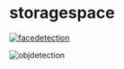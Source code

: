 # storagespace
[
![facedetection](https://user-images.githubusercontent.com/58820734/71097498-11964480-21d6-11ea-8b49-166602759c84.png)
](url)



![objdetection](https://user-images.githubusercontent.com/58820734/71099782-d9910080-21d9-11ea-85e1-c02df6165c83.png)



